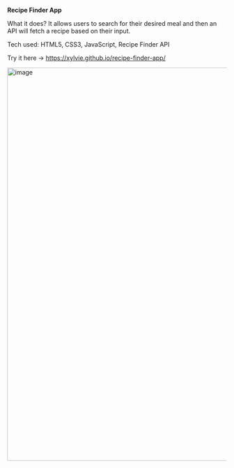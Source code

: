 **Recipe Finder App**

What it does? It allows users to search for their desired meal and then an API will fetch a recipe based on their input.

Tech used: HTML5, CSS3, JavaScript, Recipe Finder API

Try it here -> https://xylvie.github.io/recipe-finder-app/

<img width="1896" height="903" alt="image" src="https://github.com/user-attachments/assets/e2a5846d-3ee4-4b18-985c-f74bb69e2560" />
